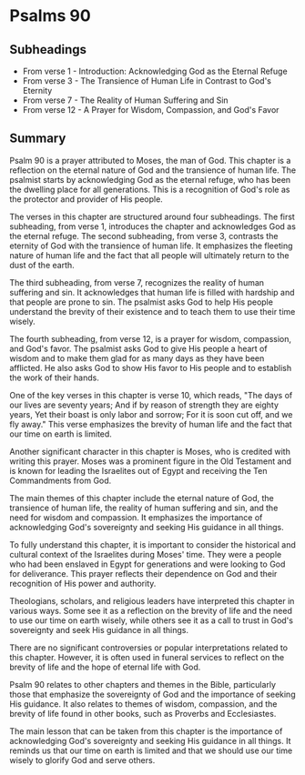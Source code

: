 # Psalms 90

## Subheadings

* From verse 1 - Introduction: Acknowledging God as the Eternal Refuge
* From verse 3 - The Transience of Human Life in Contrast to God's Eternity
* From verse 7 - The Reality of Human Suffering and Sin
* From verse 12 - A Prayer for Wisdom, Compassion, and God's Favor

## Summary

Psalm 90 is a prayer attributed to Moses, the man of God. This chapter is a reflection on the eternal nature of God and the transience of human life. The psalmist starts by acknowledging God as the eternal refuge, who has been the dwelling place for all generations. This is a recognition of God's role as the protector and provider of His people.

The verses in this chapter are structured around four subheadings. The first subheading, from verse 1, introduces the chapter and acknowledges God as the eternal refuge. The second subheading, from verse 3, contrasts the eternity of God with the transience of human life. It emphasizes the fleeting nature of human life and the fact that all people will ultimately return to the dust of the earth.

The third subheading, from verse 7, recognizes the reality of human suffering and sin. It acknowledges that human life is filled with hardship and that people are prone to sin. The psalmist asks God to help His people understand the brevity of their existence and to teach them to use their time wisely.

The fourth subheading, from verse 12, is a prayer for wisdom, compassion, and God's favor. The psalmist asks God to give His people a heart of wisdom and to make them glad for as many days as they have been afflicted. He also asks God to show His favor to His people and to establish the work of their hands.

One of the key verses in this chapter is verse 10, which reads, "The days of our lives are seventy years; And if by reason of strength they are eighty years, Yet their boast is only labor and sorrow; For it is soon cut off, and we fly away." This verse emphasizes the brevity of human life and the fact that our time on earth is limited.

Another significant character in this chapter is Moses, who is credited with writing this prayer. Moses was a prominent figure in the Old Testament and is known for leading the Israelites out of Egypt and receiving the Ten Commandments from God.

The main themes of this chapter include the eternal nature of God, the transience of human life, the reality of human suffering and sin, and the need for wisdom and compassion. It emphasizes the importance of acknowledging God's sovereignty and seeking His guidance in all things.

To fully understand this chapter, it is important to consider the historical and cultural context of the Israelites during Moses' time. They were a people who had been enslaved in Egypt for generations and were looking to God for deliverance. This prayer reflects their dependence on God and their recognition of His power and authority.

Theologians, scholars, and religious leaders have interpreted this chapter in various ways. Some see it as a reflection on the brevity of life and the need to use our time on earth wisely, while others see it as a call to trust in God's sovereignty and seek His guidance in all things.

There are no significant controversies or popular interpretations related to this chapter. However, it is often used in funeral services to reflect on the brevity of life and the hope of eternal life with God.

Psalm 90 relates to other chapters and themes in the Bible, particularly those that emphasize the sovereignty of God and the importance of seeking His guidance. It also relates to themes of wisdom, compassion, and the brevity of life found in other books, such as Proverbs and Ecclesiastes.

The main lesson that can be taken from this chapter is the importance of acknowledging God's sovereignty and seeking His guidance in all things. It reminds us that our time on earth is limited and that we should use our time wisely to glorify God and serve others.